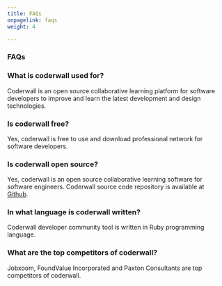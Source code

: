 ```yaml
---
title: FAQs
onpagelink: faqs
weight: 4

---
```


### **FAQs**

### What is coderwall used for?
Coderwall is an open source collaborative learning platform for software developers to improve and learn the latest development and design technologies.
### Is coderwall free?
Yes, coderwall is free to use and download professional network for software developers.
### Is coderwall open source?
Yes, coderwall is an open source collaborative learning software for software engineers. Coderwall source code repository is available at [Github](https://github.com/coderwall/coderwall-next).
### In what language is coderwall written?
Coderwall developer community tool is written in Ruby programming language.
### What are the top competitors of coderwall?
Jobxoom, FoundValue Incorporated and Paxton Consultants are top competitors of coderwall.
